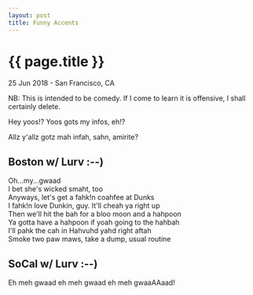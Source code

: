 ```yaml
---
layout: post
title: Funny Accents
---
```


{{ page.title }}
================

<p class="meta">25 Jun 2018 - San Francisco, CA</p>

NB: This is intended to be comedy. If I come to learn it is offensive, I shall certainly delete.

Hey yoos!? Yoos gots my infos, eh!?

Allz y'allz gotz mah infah, sahn, amirite?

## Boston w/ Lurv :--)
Oh...my...gwaad  
I bet she's wicked smaht, too  
Anyways, let's get a fahk!n coahfee at Dunks  
I fahk!n love Dunkin, guy. It'll cheah ya right up  
Then we'll hit the bah for a bloo moon and a hahpoon  
Ya gotta have a hahpoon if yoah going to the hahbah  
I'll pahk the cah in Hahvuhd yahd right aftah  
Smoke two paw maws, take a dump, usual routine  

## SoCal w/ Lurv :--)
Eh meh gwaad eh meh gwaad eh meh gwaaAAaad!  